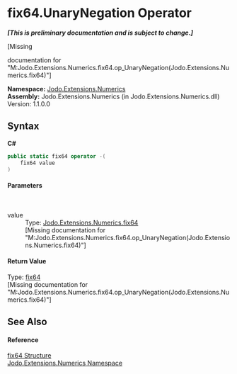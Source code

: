 # fix64.UnaryNegation Operator 
 _**\[This is preliminary documentation and is subject to change.\]**_

\[Missing <summary> documentation for "M:Jodo.Extensions.Numerics.fix64.op_UnaryNegation(Jodo.Extensions.Numerics.fix64)"\]

**Namespace:**&nbsp;<a href="N_Jodo_Extensions_Numerics">Jodo.Extensions.Numerics</a><br />**Assembly:**&nbsp;Jodo.Extensions.Numerics (in Jodo.Extensions.Numerics.dll) Version: 1.1.0.0

## Syntax

**C#**<br />
``` C#
public static fix64 operator -(
	fix64 value
)
```


#### Parameters
&nbsp;<dl><dt>value</dt><dd>Type: <a href="T_Jodo_Extensions_Numerics_fix64">Jodo.Extensions.Numerics.fix64</a><br />\[Missing <param name="value"/> documentation for "M:Jodo.Extensions.Numerics.fix64.op_UnaryNegation(Jodo.Extensions.Numerics.fix64)"\]</dd></dl>

#### Return Value
Type: <a href="T_Jodo_Extensions_Numerics_fix64">fix64</a><br />\[Missing <returns> documentation for "M:Jodo.Extensions.Numerics.fix64.op_UnaryNegation(Jodo.Extensions.Numerics.fix64)"\]

## See Also


#### Reference
<a href="T_Jodo_Extensions_Numerics_fix64">fix64 Structure</a><br /><a href="N_Jodo_Extensions_Numerics">Jodo.Extensions.Numerics Namespace</a><br />